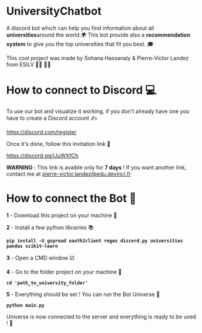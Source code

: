# UniversityChatbot

A discord bot which can help you find information about all **universities**around the world.:earth_africa:
This bot provide also a **recommendation system** to give you the top universities that fit you best. :mortar_board: 

This cool project was made by Sohana Hassanaly & Pierre-Victor Landez from ESILV :woman_student: :man_student:

# How to connect to Discord :computer: 

To use our bot and visualize it working, if you don't already have one you have to create a Discord account :writing_hand: 

https://discord.com/register

Once it's done, follow this invitation link :link: 

https://discord.gg/jJuWXfCh

**WARNING** : This link is avaible only for **7 days** ! If you want another link, contact me at pierre-victor.landez@edu.devinci.fr


# How to connect the Bot :robot: 

**1** - Download this project on your machine :arrow_down_small: 

**2** - Install a few python librairies :books:

**```pip install -U gspread oauth2client regex discord.py universities pandas scikit-learn```**

**3** - Open a CMD window :ballot_box_with_check: 

**4** - Go to the folder project on your machine  :open_file_folder:

**```cd 'path_to_university_folder' ```**

**5** - Everything should be set ! You can run the Bot Universe :partying_face: 

**```python main.py```**

Universe is now connected to the server and everything is ready to be used ! :star_struck:


